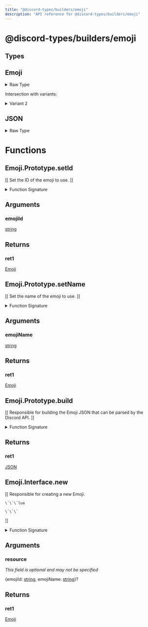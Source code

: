 ```yaml
---
title: "@discord-types/builders/emoji"
description: "API reference for @discord-types/builders/emoji"
---
```


<div id="@discord-types/builders/emoji"></div>

# @discord-types/builders/emoji

<div id="Types"></div>

## Types

<div id="Emoji"></div>

## Emoji

<details>
<summary>Raw Type</summary>

```luau
type Emoji = Emoji.Prototype, & {
	emojiId: string?,

	emojiName: string?
}
```

</details>

Intersection with variants:

<details>
<summary>Variant 2</summary>

<TypeTable
	type={{
		"emojiId": {
			type: "[string](#string)?",
			description: "",
			required: false
		},
		"emojiName": {
			type: "[string](#string)?",
			description: "",
			required: false
		},
	}}
/>
</details>

<div id="JSON"></div>

## JSON

<details>
<summary>Raw Type</summary>

```luau
type JSON = Emoji.Prototype.build(nil :: any),
```

</details>

<div id="Functions"></div>

# Functions

<div id="Emoji.Prototype.setId"></div>

## Emoji.Prototype.setId

\[\[
	Set the ID of the emoji to use.
\]\]

<details>
<summary>Function Signature</summary>

```luau
--[[
	Set the ID of the emoji to use.
]]
function Emoji.Prototype.setId(self: Emoji, emojiId: string) -> Emoji end
```

</details>

<div id="Arguments"></div>

## Arguments

<div id="emojiId"></div>

### emojiId

[string](#string)

<div id="Returns"></div>

## Returns

<div id="ret1"></div>

### ret1

[Emoji](#Emoji)<div id="Emoji.Prototype.setName"></div>

## Emoji.Prototype.setName

\[\[
	Set the name of the emoji to use.
\]\]

<details>
<summary>Function Signature</summary>

```luau
--[[
	Set the name of the emoji to use.
]]
function Emoji.Prototype.setName(self: Emoji, emojiName: string) -> Emoji end
```

</details>

<div id="Arguments"></div>

## Arguments

<div id="emojiName"></div>

### emojiName

[string](#string)

<div id="Returns"></div>

## Returns

<div id="ret1"></div>

### ret1

[Emoji](#Emoji)<div id="Emoji.Prototype.build"></div>

## Emoji.Prototype.build

\[\[
	Responsible for building the Emoji JSON that can be parsed by the Discord API.
\]\]

<details>
<summary>Function Signature</summary>

```luau
--[[
	Responsible for building the Emoji JSON that can be parsed by the Discord API.
]]
function Emoji.Prototype.build(self: Emoji) -> JSON end
```

</details>

<div id="Returns"></div>

## Returns

<div id="ret1"></div>

### ret1

[JSON](#JSON)<div id="Emoji.Interface.new"></div>

## Emoji.Interface.new

\[\[
	Responsible for creating a new Emoji.

	\`\`\`lua
	
	\`\`\`
\]\]

<details>
<summary>Function Signature</summary>

```luau
--[[
	Responsible for creating a new Emoji.

	\`\`\`lua
	
	\`\`\`
]]
function Emoji.Interface.new(resource: {
		emojiId: string,

		emojiName: string
	}?) -> Emoji end
```

</details>

<div id="Arguments"></div>

## Arguments

<div id="resource"></div>

### resource

*This field is optional and may not be specified*

\{emojiId: [string](#string), emojiName: [string](#string)\}?

<div id="Returns"></div>

## Returns

<div id="ret1"></div>

### ret1

[Emoji](#Emoji)